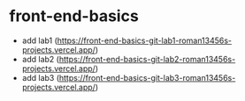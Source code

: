 # front-end-basics
- add lab1 (https://front-end-basics-git-lab1-roman13456s-projects.vercel.app/)
- add lab2 (https://front-end-basics-git-lab2-roman13456s-projects.vercel.app/)
- add lab3 (https://front-end-basics-git-lab3-roman13456s-projects.vercel.app/)